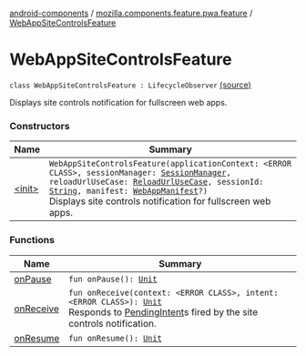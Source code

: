 [android-components](../../index.md) / [mozilla.components.feature.pwa.feature](../index.md) / [WebAppSiteControlsFeature](./index.md)

# WebAppSiteControlsFeature

`class WebAppSiteControlsFeature : LifecycleObserver` [(source)](https://github.com/mozilla-mobile/android-components/blob/master/components/feature/pwa/src/main/java/mozilla/components/feature/pwa/feature/WebAppSiteControlsFeature.kt#L36)

Displays site controls notification for fullscreen web apps.

### Constructors

| Name | Summary |
|---|---|
| [&lt;init&gt;](-init-.md) | `WebAppSiteControlsFeature(applicationContext: <ERROR CLASS>, sessionManager: `[`SessionManager`](../../mozilla.components.browser.session/-session-manager/index.md)`, reloadUrlUseCase: `[`ReloadUrlUseCase`](../../mozilla.components.feature.session/-session-use-cases/-reload-url-use-case/index.md)`, sessionId: `[`String`](https://kotlinlang.org/api/latest/jvm/stdlib/kotlin/-string/index.html)`, manifest: `[`WebAppManifest`](../../mozilla.components.concept.engine.manifest/-web-app-manifest/index.md)`?)`<br>Displays site controls notification for fullscreen web apps. |

### Functions

| Name | Summary |
|---|---|
| [onPause](on-pause.md) | `fun onPause(): `[`Unit`](https://kotlinlang.org/api/latest/jvm/stdlib/kotlin/-unit/index.html) |
| [onReceive](on-receive.md) | `fun onReceive(context: <ERROR CLASS>, intent: <ERROR CLASS>): `[`Unit`](https://kotlinlang.org/api/latest/jvm/stdlib/kotlin/-unit/index.html)<br>Responds to [PendingIntent](#)s fired by the site controls notification. |
| [onResume](on-resume.md) | `fun onResume(): `[`Unit`](https://kotlinlang.org/api/latest/jvm/stdlib/kotlin/-unit/index.html) |
